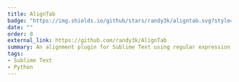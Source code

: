 ```yaml
---
title: AlignTab
badge: "https://img.shields.io/github/stars/randy3k/aligntab.svg?style=social&label=Star"
date: ""
order: 8
external_link: https://github.com/randy3k/AlignTab
summary: An alignment plugin for Sublime Text using regular expression.
tags:
- Sublime Text
- Python
---
```

